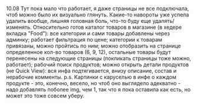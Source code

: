 10.08 
Тут пока мало что работает, я даже страницы не все подключала, чтоб можно было их визуально глянуть. 
Какие-то навороты уже успела удалить вообще, лишняя головная боль, что-то буду еще удалять/изменять.
Относительно готов каталог товаров в магазине (в хедере вкладка "Food"): все категории и сами товары добавлены через админку; работает фильтрация по цене; 
категории к товарам привязаны, можно пройтись по ним; можно отобразить на странице определенное кол-во товаров (6, 9, 12), остальные товары будут перенесены на следующие страницы (покликать страницы тоже можно, работает);
рабочий поиск продуктов; можно открыть детали продуктов (не Quick View): вся инфа подтягивается, внизу описание, состав и нерабочие комменты. 
p.s. Картинки с каруселью в инфе о каждом продукте - это, конечно, весело, но чтоб оно выглядело адекватно - надо добавлять поболее img, чем 1, так что я пока оставила как есть, но может это тоже совсем уберу.
